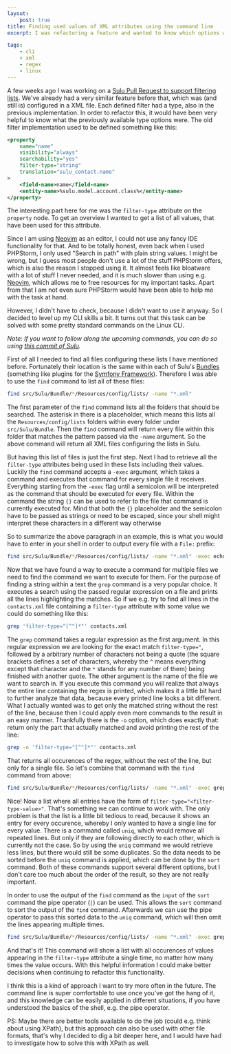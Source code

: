 ```yaml
---
layout:
    post: true
title: Finding used values of XML attributes using the command line
excerpt: I was refactoring a feature and wanted to know which options were used for a certain attribute in a XML file. I decided to level up my CLI skills for that.

tags:
    - cli
    - xml
    - regex
    - linux
---
```


A few weeks ago I was working on a
[Sulu Pull Request to support filtering lists](https://github.com/sulu/sulu/pull/5035). We've already had a very
similar feature before that, which was (and still is) configured in a XML file. Each defined filter had a type, also in
the previous implementation. In order to refactor this, it would have been very helpful to know what the previously
available type options were. The old filter implementation used to be defined something like this:

```xml
<property
    name="name"
    visibility="always"
    searchability="yes"
    filter-type="string"
    translation="sulu_contact.name"
>
    <field-name>name</field-name>
    <entity-name>%sulu.model.account.class%</entity-name>
</property>
```

The interesting part here for me was the `filter-type` attribute on the `property` node. To get an overview I wanted to
get a list of all values, that have been used for this attribute.

Since I am using [Neovim](https://neovim.io/) as an editor, I could not use any fancy IDE functionality for that. And
to be totally honest, even back when I used PHPStorm, I only used "Search in path" with plain string values. I might be
wrong, but I guess most people don't use a lot of the stuff PHPStorm offers, which is also the reason I stopped using
it. It almost feels like bloatware with a lot of stuff I never needed, and it is much slower than using e.g.
[Neovim](https://neovim.io/), which allows me to free resources for my important tasks. Apart from that I am not even
sure PHPStorm would have been able to help me with the task at hand.

However, I didn't have to check, because I didn't want to use it anyway. So I decided to level up my CLI skills a bit.
It turns out that this task can be solved with some pretty standard commands on the Linux CLI.

*Note: If you want to follow along the upcoming commands, you can do so using
[this commit of Sulu](https://github.com/sulu/sulu/commit/dd99ea0f0ee8b5afc7995f79ac6fd3c3bced5027).*

First of all I needed to find all files configuring these lists I have mentioned before. Fortunately their location is
the same within each of Sulu's [Bundles](https://symfony.com/doc/current/bundles.html) (something like plugins for the
[Symfony Framework](https://symfony.com/)). Therefore I was able to use the `find` command to list all of these files:

```bash
find src/Sulu/Bundle/*/Resources/config/lists/ -name "*.xml"
```

The first parameter of the `find` command lists all the folders that should be searched. The asterisk in there is a
placeholder, which means this lists all the `Resources/config/lists` folders within every folder under
`src/Sulu/Bundle`. Then the `find` command will return every file within this folder that matches the pattern passed
via the `-name` argument. So the above command will return all XML files configuring the lists in Sulu.

But having this list of files is just the first step. Next I had to retrieve all the `filter-type` attributes being
used in these lists including their values. Luckily the `find` command accepts a `-exec` argument, which takes a
command and executes that command for every single file it receives. Everything starting from the `-exec` flag until
a semicolon will be interpreted as the command that should be executed for every file. Within the command the string
`{}` can be used to refer to the file that command is currently executed for. Mind that both the `{}` placeholder and
the semicolon have to be passed as strings or need to be escaped, since your shell might interpret these characters in
a different way otherwise

So to summarize the above paragraph in an example, this is what you would have to enter in your shell in order to
output every file with a `File:` prefix:

```bash
find src/Sulu/Bundle/*/Resources/config/lists/ -name "*.xml" -exec echo "File: {}" \;
```

Now that we have found a way to execute a command for multiple files we need to find the command we want to execute for
them. For the purpose of finding a string within a text the `grep` command is a very popular choice. It executes a
search using the passed regular expression on a file and prints all the lines highlighting the matches. So if we e.g.
try to find all lines in the `contacts.xml` file containing a `filter-type` attribute with some value we could do
something like this:

```bash
grep 'filter-type="[^"]*"' contacts.xml
```

The `grep` command takes a regular expression as the first argument. In this regular expression we are looking for the
exact match `filter-type="`, followed by a arbitrary number of characters not being a quote (the square brackets
defines a set of characters, whereby the `^` means everything except that character and the `*` stands for any number
of them) being finished with another quote. The other argument is the name of the file we want to search in. If you
execute this command you will realize that always the entire line containing the regex is printed, which makes it a
little bit hard to further analyze that data, because every printed line looks a bit different. What I actually wanted
was to get only the matched string without the rest of the line, because then I could apply even more commands to the
result in an easy manner. Thankfully there is the `-o` option, which does exactly that: return only the part that
actually matched and avoid printing the rest of the line:

```bash
grep -o 'filter-type="[^"]*"' contacts.xml
```

That returns all occurences of the regex, without the rest of the line, but only for a single file. So let's combine
that command with the `find` command from above:

```bash
find src/Sulu/Bundle/*/Resources/config/lists/ -name "*.xml" -exec grep -o 'filter-type="[^"]*"' "{}" \;
```

Nice! Now a list where all entries have the form of `filter-type="<filter-type-value>"`. That's something we can
continue to work with. The only problem is that the list is a little bit tedious to read, because it shows an entry for
every occurence, whereby I only wanted to have a single line for every value. There is a command called `uniq`, which
would remove all repeated lines. But only if they are following directly to each other, which is currently not the
case. So by using the `uniq` command we would retrieve less lines, but there would still be some duplicates. So the
data needs to be sorted before the `uniq` command is applied, which can be done by the `sort` command. Both of these
commands support several different options, but I don't care too much about the order of the result, so they are not
really important.

In order to use the output of the `find` command as the `input` of the `sort` command the pipe operator (`|`) can be
used. This allows the `sort` command to sort the output of the `find` command. Afterwards we can use the pipe
operator to pass this sorted data to the `uniq` command, which will then omit the lines appearing multiple times.

```bash
find src/Sulu/Bundle/*/Resources/config/lists/ -name "*.xml" -exec grep -o 'filter-type="[^"]*"' "{}" \; | sort | uniq
```

And that's it! This command will show a list with all occurences of values appearing in the `filter-type` attribute a
single time, no matter how many times the value occurs. With this helpful information I could make better decisions
when continuing to refactor this functionality.

 I think this is a kind of approach I want to try more often in the future. The command line is super comfortable to
 use once you've got the hang of it, and this knowledge can be easily applied in different situations, if you have
 understood the basics of the shell, e.g. the pipe operator.

 PS: Maybe there are better tools available to do the job (could e.g. think about using XPath), but this approach can
 also be used with other file formats, that's why I decided to dig a bit deeper here, and I would have had to
 investigate how to solve this with XPath as well.
